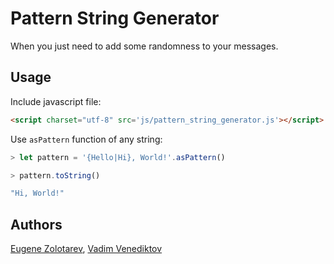 # Pattern String Generator

When you just need to add some randomness to your messages.

## Usage

Include javascript file:

``` html
<script charset="utf-8" src='js/pattern_string_generator.js'></script>
```

Use `asPattern` function of any string:

``` js
> let pattern = '{Hello|Hi}, World!'.asPattern()

> pattern.toString()

"Hi, World!"
```

## Authors

[Eugene Zolotarev](https://github.com/eugzol), [Vadim Venediktov](https://github.com/installero)
